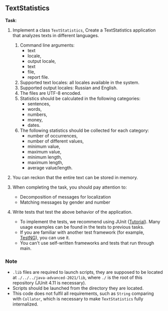 ## TextStatistics

**Task**: 

1. Implement a class `TextStatistics`, Create a TextStatistics application that analyzes texts in different languages.
    1. Command line arguments:
        - text
        - locale,
        - output locale,
        - text
        - file,
        - report file.
    2. Supported text locales: all locales available in the system.
    3. Supported output locales: Russian and English.
    4. The files are UTF-8 encoded.
    5. Statistics should be calculated in the following categories:
        - sentences,
        - words,
        - numbers,
        - money,
        - dates.
    6. The following statistics should be collected for each category:
        - number of occurrences,
        - number of different values,
        - minimum value,
        - maximum value,
        - minimum length,
        - maximum length,
        - average value/length.
   
2. You can reckon that the entire text can be stored in memory.
3. When completing the task, you should pay attention to:
    - Decomposition of messages for localization
    - Matching messages by gender and number
4. Write tests that test the above behavior of the application.
    - To implement the tests, we recommend using JUnit ([Tutorial](https://www.petrikainulainen.net/programming/testing/junit-5-tutorial-writing-our-first-test-class/)). Many usage examples can be found in the tests to previous tasks.
    - If you are familiar with another test framework (for example, [TestNG](https://testng.org/)), you can use it.
    - You can't use self-written frameworks and tests that run through main.

### Note

- `.lib` files are required to launch scripts, they are supposed to be located at `./../../java-advanced-2021/lib`, where `./` is the root of this repository (JUnit 4.11 is necessary).
- Scripts should be launched from the directory they are located.
- This code does not fulfil all requirements, such as `String` comparing with `Collator`, which is necessary to make `TextStatistics` fully internalized.
